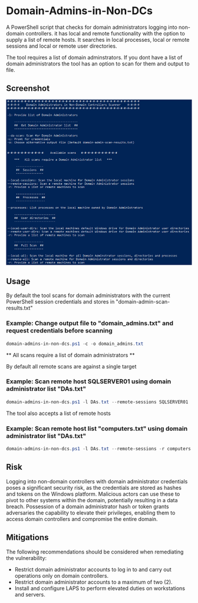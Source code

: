 # Domain-Admins-in-Non-DCs

A PowerShell script that checks for domain administrators logging into non-domain controllers. it has local and remote functionality with the option to supply a list of remote hosts. It searches in local processes, local or remote sessions and local or remote user directories. 

The tool requires a list of domain adminstrators. If you dont have a list of domain administrators the tool has an option to scan for them and output to file.


## Screenshot

![alt text](/img/help.png)


## Usage

By default the tool scans for domain administrators with the current PowerShell session credentials and stores in "domain-admin-scan-results.txt"

### Example: Change output file to "domain_admins.txt" and request credentials before scanning

```Powershell
domain-admins-in-non-dcs.ps1 -c -o domain_admins.txt
```

** All scans require a list of domain administrators **

By default all remote scans are against a single target

### Example: Scan remote host SQLSERVER01 using domain administrator list "DAs.txt"

```PowerShell
domain-admins-in-non-dcs.ps1 -l DAs.txt --remote-sessions SQLSERVER01
```

The tool also accepts a list of remote hosts

### Example: Scan remote host list "computers.txt" using domain administrator list "DAs.txt"

```PowerShell
domain-admins-in-non-dcs.ps1 -l DAs.txt --remote-sessions -r computers.txt
```

## Risk
Logging into non-domain controllers with domain administrator credentials poses a significant security risk, as the credentials are stored as hashes and tokens on the Windows platform. Malicious actors can use these to pivot to other systems within the domain, potentially resulting in a data breach. Possession of a domain administrator hash or token grants adversaries the capability to elevate their privileges, enabling them to access domain controllers and compromise the entire domain.

## Mitigations
The following recommendations should be considered when remediating the vulnerability:
* Restrict domain administrator accounts to log in to and carry out operations only on domain controllers.
* Restrict domain administrator accounts to a maximum of two (2).
* Install and configure LAPS to perform elevated duties on workstations and servers.